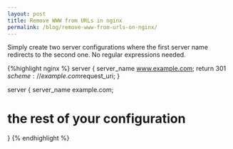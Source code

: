 ```yaml
---
layout: post
title: Remove WWW from URLs in nginx
permalink: /blog/remove-www-from-urls-on-nginx/
---
```


Simply create two server configurations where the first server name redirects to the second one. No regular expressions needed.

{%highlight nginx %}
server {
  server_name www.example.com;
  return 301 $scheme://example.com$request_uri;
}

server {
  server_name example.com;
  # the rest of your configuration
}
{% endhighlight %}
